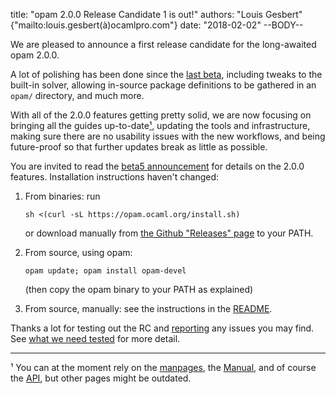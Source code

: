 title: "opam 2.0.0 Release Candidate 1 is out!"
authors: "Louis Gesbert" {"mailto:louis.gesbert(à)ocamlpro.com"}
date: "2018-02-02"
--BODY--

We are pleased to announce a first release candidate for the long-awaited opam 2.0.0.

A lot of polishing has been done since the [last beta](https://opam.ocaml.org/blog/opam-2-0-beta5/), including tweaks to the built-in solver, allowing in-source package definitions to be gathered in an `opam/` directory, and much more.

With all of the 2.0.0 features getting pretty solid, we are now focusing on bringing all the guides up-to-date[¹](#foot-1), updating the tools and infrastructure, making sure there are no usability issues with the new workflows, and being future-proof so that further updates break as little as possible.

You are invited to read the [beta5 announcement](https://opam.ocaml.org/blog/opam-2-0-beta5/) for details on the 2.0.0 features. Installation instructions haven't changed:

1. From binaries: run

    ```
    sh <(curl -sL https://opam.ocaml.org/install.sh)
    ```

    or download manually from [the Github "Releases" page](https://github.com/ocaml/opam/releases/tag/2.0.0-rc) to your PATH.

2. From source, using opam:

    ```
    opam update; opam install opam-devel
    ```

   (then copy the opam binary to your PATH as explained)

3. From source, manually: see the instructions in the [README](https://github.com/ocaml/opam/tree/2.0.0-rc#opam---a-package-manager-for-ocaml).

Thanks a lot for testing out the RC and [reporting](https://github.com/ocaml/opam/issues) any issues you may find. See [what we need tested](https://opam.ocaml.org/blog/opam-2-0-beta5/#What-we-need-tested) for more detail.

---

<a id="foot-1">¹</a> You can at the moment rely on the [manpages](http://opam.ocaml.org/doc/2.0/man/opam.html), the [Manual](http://opam.ocaml.org/doc/2.0/Manual.html), and of course the [API](http://opam.ocaml.org/doc/2.0/api/), but other pages might be outdated.
